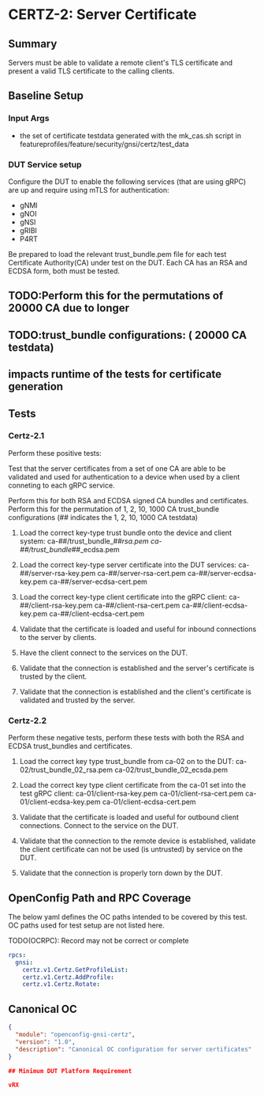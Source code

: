 # CERTZ-2: Server Certificate

## Summary

Servers must be able to validate a remote client's TLS certificate
and present a valid TLS certificate to the calling clients.

## Baseline Setup

### Input Args

* the set of certificate testdata generated with the mk_cas.sh
  script in featureprofiles/feature/security/gnsi/certz/test_data

### DUT Service setup

Configure the DUT to enable the following services (that are using gRPC) are
up and require using mTLS for authentication:

   * gNMI
   * gNOI
   * gNSI
   * gRIBI
   * P4RT

Be prepared to load the relevant trust_bundle.pem file for each test
Certificate Authority(CA) under test on the DUT. Each CA has an RSA and ECDSA
form, both must be tested.

## TODO:Perform this for the permutations of 20000 CA due to longer 
## TODO:trust_bundle configurations: ( 20000 CA testdata)
## impacts runtime of the tests for certificate generation

## Tests

### Certz-2.1

Perform these positive tests:

Test that the server certificates from a set of one CA are able to be validated
and used for authentication to a device when used by a client conneting to each
gRPC service.

Perform this for both RSA and ECDSA signed CA bundles and certificates.
Perform this for the permutation of 1, 2, 10, 1000 CA
trust_bundle configurations (## indicates the 1, 2, 10, 1000 CA testdata)

  1) Load the correct key-type trust bundle onto the device and client system:
    ca-##/trust_bundle_##_rsa.pem
    ca-##/trust_bundle_##_ecdsa.pem

  2) Load the correct key-type server certificate into the DUT services:
    ca-##/server-rsa-key.pem
    ca-##/server-rsa-cert.pem
    ca-##/server-ecdsa-key.pem
    ca-##/server-ecdsa-cert.pem

  3) Load the correct key-type client certificate into the gRPC client:
    ca-##/client-rsa-key.pem
    ca-##/client-rsa-cert.pem
    ca-##/client-ecdsa-key.pem
    ca-##/client-ecdsa-cert.pem

  4) Validate that the certificate is loaded and useful for inbound connections
     to the server by clients.

  5) Have the client connect to the services on the DUT.

  6) Validate that the connection is established and the server's certificate
     is trusted by the client.

  7) Validate that the connection is established and the client's certificate is
    validated and trusted by the server.


### Certz-2.2

Perform these negative tests, perform these tests with both the RSA and ECDSA
trust_bundles and certificates.

  1) Load the correct key type trust_bundle from ca-02 on to the DUT:
       ca-02/trust_bundle_02_rsa.pem
       ca-02/trust_bundle_02_ecsda.pem

   2) Load the correct key type client certificate from the ca-01 set into
      the test gRPC client:
        ca-01/client-rsa-key.pem
        ca-01/client-rsa-cert.pem
        ca-01/client-ecdsa-key.pem
        ca-01/client-ecdsa-cert.pem

   3) Validate that the certificate is loaded and useful for outbound
      client connections. Connect to the service on the DUT.

   4) Validate that the connection to the remote device is established,
      validate the client certificate can not be used (is untrusted) by
      service on the DUT.

   5) Validate that the connection is properly torn down by the DUT.

## OpenConfig Path and RPC Coverage

The below yaml defines the OC paths intended to be covered by this test.  OC paths used for test setup are not listed here.

TODO(OCRPC): Record may not be correct or complete

```yaml
rpcs:
  gnsi:
    certz.v1.Certz.GetProfileList:
    certz.v1.Certz.AddProfile:
    certz.v1.Certz.Rotate:
```

## Canonical OC

```json
{
  "module": "openconfig-gnsi-certz",
  "version": "1.0",
  "description": "Canonical OC configuration for server certificates"
}

## Minimum DUT Platform Requirement

vRX
